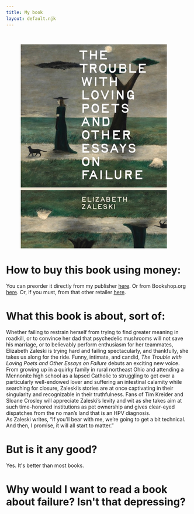 ```yaml
---
title: My book
layout: default.njk
---
```


<br>

<figure class="image">
  <img src="/assets/images/trouble-book.jpg" alt="Book cover for The Trouble with Loving Poets and Other Essays on Failure" width="400" height="557"/>
</figure>

# How to buy this book using money:

You can preorder it directly from my publisher [here](https://beltpublishing.com/products/the-trouble-with-loving-poets). Or from Bookshop.org [here](https://bookshop.org/p/books/the-trouble-with-loving-poets-and-other-essays-on-failure/e7a6dd35a31b3fc6?ean=9781540270146&next=t&). Or, if you must, from that other retailer [here](https://www.amazon.com/Trouble-Loving-Poets-Essays-Failure/dp/1540270149).

# What this book is about, sort of:

Whether failing to restrain herself from trying to find greater meaning in roadkill, or to convince her dad that psychedelic mushrooms will not save his marriage, or to believably perform enthusiasm for her teammates, Elizabeth Zaleski is trying hard and failing spectacularly, and thankfully, she takes us along for the ride. 
Funny, intimate, and candid, <i>The Trouble with Loving Poets and Other Essays on Failure</i> debuts an exciting new voice. From growing up in a quirky family in rural northeast Ohio and attending a Mennonite high school as a lapsed Catholic to struggling to get over a particularly well-endowed lover and suffering an intestinal calamity while searching for closure, Zaleski’s stories are at once captivating in their singularity and recognizable in their truthfulness. Fans of Tim Kreider and Sloane Crosley will appreciate Zaleski’s levity and wit as she takes aim at such time-honored institutions as pet ownership and gives clear-eyed dispatches from the no man’s land that is an HPV diagnosis.
<br>
As Zaleski writes, “If you’ll bear with me, we’re going to get a bit technical. And then, I promise, it will all start to matter.”

# But is it any good?
Yes. It's better than most books.

# Why would I want to read a book about failure? Isn't that depressing?
